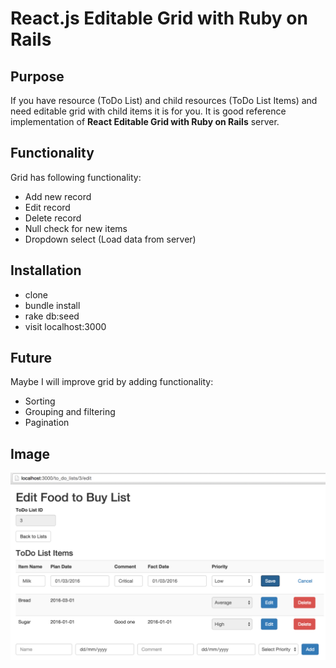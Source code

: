 # React.js Editable Grid with Ruby on Rails

## Purpose

If you have resource (ToDo List) and child resources (ToDo List Items) and need editable grid with child items it is for you. It is good reference implementation of **React Editable Grid with Ruby on Rails** server. 

## Functionality

Grid has following functionality: 

* Add new record
* Edit record
* Delete record
* Null check for new items
* Dropdown select (Load data from server)

## Installation

* clone 
* bundle install
* rake db:seed
* visit localhost:3000

## Future

Maybe I will improve grid by adding functionality:

* Sorting
* Grouping and filtering
* Pagination

## Image

![React Editable Grid](https://raw.githubusercontent.com/klishevich/react-editable-grid/master/react-editable-grid-ruby-on-rails.png)